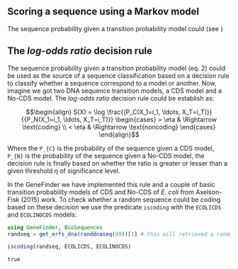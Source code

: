 ## Scoring a sequence using a Markov model

The sequence probability given a transition probability model could (see )



## The *log-odds ratio* decision rule

The sequence probability given a transition probability model (eq. 2) could be used as the source of a sequence classification based on a decision rule to classify whether a sequence correspond to a model or another. Now, imagine we got two DNA sequence transition models, a CDS model and a No-CDS model. The *log-odds ratio* decision rule could be establish as:

``` math
\begin{align}
S(X) = \log \frac{{P_C(X_1=i_1, \ldots, X_T=i_T)}}{{P_N(X_1=i_1, \ldots, X_T=i_T)}}  \begin{cases} > \eta & \Rightarrow \text{coding} \\ < \eta & \Rightarrow \text{noncoding} \end{cases}
\end{align}
```

Where the ``P_{C}`` is the probability of the sequence given a
CDS model, ``P_{N}`` is the probability of the sequence given a
No-CDS model, the decision rule is finally based on whether the ratio is
greater or lesser than a given threshold *η* of significance level.

In the GeneFinder we have implemented this rule and a couple of basic
transition probability models of CDS and No-CDS of *E. coli* from
Axelson-Fisk (2015) work. To check whether a random sequence could be
coding based on these decision we use the predicate `iscoding` with the
`ECOLICDS` and `ECOLINOCDS` models:

``` julia
using GeneFinder, BioSequences
randseq = get_orfs_dna(randdnaseq(99))[1] # this will retrieved a random coding ORF

iscoding(randseq, ECOLICDS, ECOLINOCDS)
```

    true
